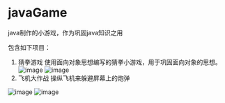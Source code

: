 # javaGame
java制作的小游戏，作为巩固java知识之用

包含如下项目：
1. 猜拳游戏
使用面向对象思想编写的猜拳小游戏，用于巩固面向对象的思想。
![image](https://note.youdao.com/yws/public/resource/ec2946bb9d3186ffa237b18a948304b8/xmlnote/0CB1A6850A204B30A6FFFB01E7F4F8CA/10097)
![image](https://note.youdao.com/yws/public/resource/ec2946bb9d3186ffa237b18a948304b8/xmlnote/EFA9A348E8A447C59720073C35BB9EB5/10094)
2. 飞机大作战
操纵飞机来躲避屏幕上的炮弹

![image](https://note.youdao.com/yws/public/resource/ec2946bb9d3186ffa237b18a948304b8/xmlnote/4286EA3718084F95B6E5723153CFB4AB/10088)
![image](https://note.youdao.com/yws/public/resource/ec2946bb9d3186ffa237b18a948304b8/xmlnote/B210E60AB56C4ECDAFD0A0FC24132F14/10091)

